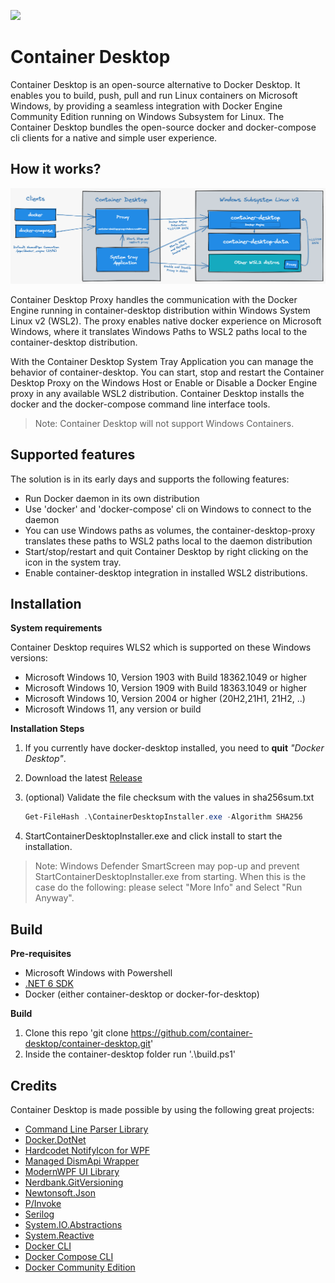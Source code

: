 
[![](https://img.shields.io/github/v/release/container-desktop/container-desktop?label=%20&style=for-the-badge&logo=github)](https://github.com/container-desktop/container-desktop/releases/latest)

# Container Desktop

Container Desktop is an open-source alternative to Docker Desktop. It enables you to build, push, pull and run Linux containers on Microsoft Windows, by providing a seamless integration with Docker Engine Community Edition running on Windows Subsystem for Linux. The Container Desktop bundles the open-source docker and docker-compose cli clients for a native and simple user experience.
## How it works?

![](docs/static/img/container-desktop-overview.png)

Container Desktop Proxy handles the communication with the Docker Engine running in container-desktop distribution within Windows System Linux v2 (WSL2). The proxy enables native docker experience on Microsoft Windows, where it translates Windows Paths to WSL2 paths local to the container-desktop distribution.

With the Container Desktop System Tray Application you can manage the behavior of container-desktop. You can start, stop and restart the Container Desktop Proxy on the Windows Host or Enable or Disable a Docker Engine proxy in any available WSL2 distribution.
Container Desktop installs the docker and the docker-compose command line interface tools.

> Note: Container Desktop will not support Windows Containers.

## Supported features

The solution is in its early days and supports the following features:

* Run Docker daemon in its own distribution
* Use 'docker' and 'docker-compose' cli on Windows to connect to the daemon
* You can use Windows paths as volumes, the container-desktop-proxy translates these paths to WSL2 paths local to the daemon distribution
* Start/stop/restart and quit Container Desktop by right clicking on the icon in the system tray.
* Enable container-desktop integration in installed WSL2 distributions.

## Installation

**System requirements**

Container Desktop requires WLS2 which is supported on these Windows versions:

* Microsoft Windows 10, Version 1903 with Build 18362.1049 or higher
* Microsoft Windows 10, Version 1909 with Build 18363.1049 or higher
* Microsoft Windows 10, Version 2004 or higher (20H2,21H1, 21H2, ..)
* Microsoft Windows 11, any version or build

**Installation Steps**

1. If you currently have docker-desktop installed, you need to **quit** *"Docker Desktop"*.
2. Download the latest [Release](https://github.com/container-desktop/container-desktop/releases)
3. (optional) Validate the file checksum  with the values in sha256sum.txt

    ```powershell
    Get-FileHash .\ContainerDesktopInstaller.exe -Algorithm SHA256
    ```

3. StartContainerDesktopInstaller.exe and click install to start the installation.

> Note: Windows Defender SmartScreen may pop-up and prevent StartContainerDesktopInstaller.exe from starting. When this is the case do the following: please select "More Info" and Select "Run Anyway".

## Build

**Pre-requisites**

* Microsoft Windows with Powershell
* [.NET 6 SDK](https://dotnet.microsoft.com/download/dotnet/6.0)
* Docker (either container-desktop or docker-for-desktop)

**Build**

1. Clone this repo 'git clone <https://github.com/container-desktop/container-desktop.git>'
2. Inside the container-desktop folder run '.\build.ps1'

## Credits

Container Desktop is made possible by using the following great projects:

* [Command Line Parser Library](https://github.com/commandlineparser/commandline)
* [Docker.DotNet](https://github.com/dotnet/Docker.DotNet)
* [Hardcodet NotifyIcon for WPF](https://github.com/hardcodet/wpf-notifyicon)
* [Managed DismApi Wrapper](https://github.com/jeffkl/ManagedDism)
* [ModernWPF UI Library](https://github.com/Kinnara/ModernWpf)
* [Nerdbank.GitVersioning](https://github.com/dotnet/Nerdbank.GitVersioning)
* [Newtonsoft.Json](https://www.newtonsoft.com/json)
* [P/Invoke](https://github.com/dotnet/pinvoke)
* [Serilog](https://serilog.net/)
* [System.IO.Abstractions](https://github.com/System-IO-Abstractions/System.IO.Abstractions)
* [System.Reactive](https://github.com/dotnet/reactive)
* [Docker CLI](https://github.com/docker/cli)
* [Docker Compose CLI](https://github.com/docker/compose-cli)
* [Docker Community Edition](https://github.com/docker/docker-ce)

